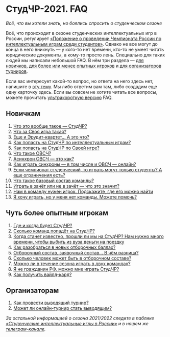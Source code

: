 # СтудЧР-2021. FAQ

*Всё, что вы хотели знать, но боялись спросить о студенческом сезоне*

Всё, что происходит в сезоне студенческих интеллектуальных игр в России, регулирует [«Положение о проведении Чемпионата России по интеллектуальным играм среди студентов»](https://drive.google.com/file/d/1lR2C7aNHXHWPObhUpCpwTlyPojrEDyMj/view). Однако не все могут до конца в него вникнуть — у кого-то нет времени, кто-то не умеет читать юридические документы, а кому-то просто лень. Специально для таких людей мы написали небольшой FAQ. В нём три раздела — [для новичков](https://vk.com/@chgk_student-studchr-faq?anchor=novichkam), [для более или менее опытных игроков](https://vk.com/@chgk_student-studchr-faq?anchor=chut-bolee-opytnym-igrokam) и [для организаторов турниров](https://vk.com/@chgk_student-studchr-faq?anchor=organizatoram).

Если вас интересует какой-то вопрос, но ответа на него здесь нет, напишите в [эту тему](https://vk.com/topic-99683830_48233790). Мы либо ответим вам там, либо создадим еще одну карточку здесь. Если вы совсем не хотите читать все вопросы, можете прочитать [ультракороткую версию](https://vk.com/@chgk_student-ultrakorotko-about) FAQ.

## Новичкам

1. [Что это вообще такое — СтудЧР?](https://vk.com/@chgk_student-studchr-wtf)
2. [Что за Своя игра такая?](https://vk.com/@chgk_student-svoya-igra-wtf)
3. [Еще и Эрудит-квартет… А это что?](https://vk.com/@chgk_student-erudit-kvartet-wtf)
4. [Как попасть на СтудЧР по интеллектуальным играм?](https://vk.com/@chgk_student-kak-popast-na-studchr)
5. [Как попасть на СтудЧР по Своей игре?](https://vk.com/@chgk_student-kak-popast-na-studchr-po-si)
6. [Что такое ОВСЧ?](https://vk.com/@chgk_student-ovsch-wtf)
7. [Асинхрон ОВСЧ — это как?](https://vk.com/@chgk_student-asinhron-ovsch)
8. [Как играть синхроны — в том числе и ОВСЧ — онлайн?](https://vk.com/@chgk_student-ovsch-online-eto-kak)
9. [Если чемпионат студенческий, то играть могут только студенты? А еще ограничения есть?](https://vk.com/@chgk_student-vozrast-studchr)
10. [Что такое базовый состав команды?](https://vk.com/@chgk_student-bazovyi-sostav)
11. [Играть в зачёт или не в зачёт — что это значит?](https://vk.com/@chgk_student-v-zachet-ili-ne-v-zachet)
12. [Нам в команду нужен игрок. Подскажите, где его можно найти](https://vk.com/@chgk_student-gde-naiti-igroka)
13. [Я хочу играть, но у меня нет команды. Можете помочь?](https://vk.com/@chgk_student-kak-naiti-komandu)

## Чуть более опытным игрокам

1. [Где и когда будет СтудЧР?](https://vk.com/@chgk_student-gde-i-kogda)
2. [Сколько команд попадёт на СтудЧР?](https://vk.com/@chgk_student-skolko-komand-popadet-na-studchr)
3. [Когда станет известно, прошли ли мы на СтудЧР? Нам нужно много времени, чтобы выбить из вуза деньги на поездку](https://vk.com/@chgk_student-sroki)
4. [Как разобраться в новых отборочных баллах?](https://vk.com/@chgk_student-otborochnye-bally-wtf)
5. [Отборочный состав, заявочный состав… В чём разница?](https://vk.com/@chgk_student-otborochnyi-i-zayavochyi-sostavy)
6. [Сколько человек может быть в отборочном составе?](https://vk.com/@chgk_student-how-much)
7. [Можно ли в течение сезона играть в двух командах?](https://vk.com/@chgk_student-2-komandy)
8. [Я не гражданин РФ, можно мне играть СтудЧР?](https://vk.com/@chgk_student-inostrancy)
9. [Как получить вайлд-кард?](https://vk.com/@chgk_student-kak-poluchit-wild-card)

## Организаторам

1. [Как провести выводящий турнир?](https://vk.com/@chgk_student-vyvodyashchie-turniry)
2. [Может ли онлайн-турнир стать выводящим?](https://vk.com/@chgk_student-online-vyvodyashchiy)

*За остальной информацией о сезона 2021/2022 следите в паблике [«Студенческие интеллектуальные игры в России»](https://vk.com/chgk_student) и в нашем же [телеграм-канале](https://t.me/chgk_student_ru).*
